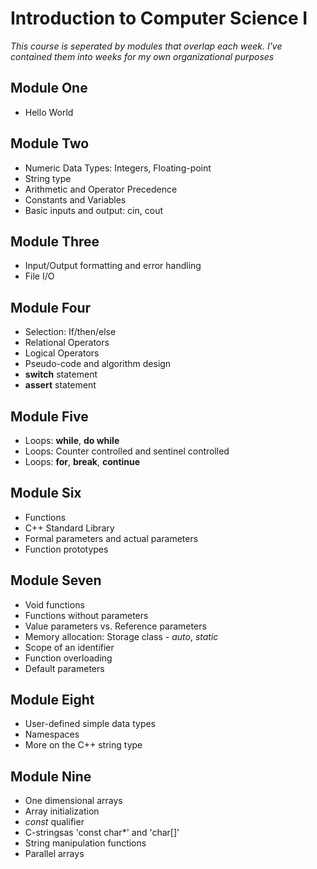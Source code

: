 # Introduction to Computer Science I

_This course is seperated by modules that overlap each week. I've contained them into weeks for my own organizational purposes_
## Module One
* Hello World

## Module Two
* Numeric Data Types: Integers, Floating-point
* String type
* Arithmetic and Operator Precedence
* Constants and Variables
* Basic inputs and output: cin, cout

## Module Three
* Input/Output formatting and error handling
* File I/O

## Module Four
* Selection: If/then/else
* Relational Operators
* Logical Operators
* Pseudo-code and algorithm design
* **switch** statement
* **assert** statement

## Module Five
* Loops: **while**, **do while**
* Loops: Counter controlled and sentinel controlled
* Loops: **for**, **break**, **continue**

## Module Six
* Functions
* C++ Standard Library
* Formal parameters and actual parameters
* Function prototypes

## Module Seven
* Void functions
* Functions without parameters
* Value parameters vs. Reference parameters
* Memory allocation: Storage class - _auto_, _static_
* Scope of an identifier
* Function overloading
* Default parameters

## Module Eight
* User-defined simple data types
* Namespaces
* More on the C++ string type

## Module Nine
* One dimensional arrays
* Array initialization
* _const_ qualifier
* C-stringsas 'const char*' and 'char[]'
* String manipulation functions
* Parallel arrays
